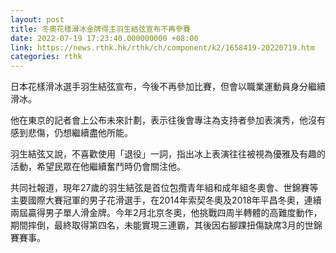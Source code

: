 ```yaml
---
layout: post
title: 冬奧花樣滑冰金牌得主羽生結弦宣布不再參賽
date: 2022-07-19 17:23:40.000000000 +08:00
link: https://news.rthk.hk/rthk/ch/component/k2/1658419-20220719.htm
categories: rthk
---
```


日本花樣滑冰選手羽生結弦宣布，今後不再參加比賽，但會以職業運動員身分繼續滑冰。

他在東京的記者會上公布未來計劃，表示往後會專注為支持者參加表演秀，他沒有感到悲傷，仍想繼續盡他所能。

羽生結弦又說，不喜歡使用「退役」一詞，指出冰上表演往往被視為優雅及有趣的活動，希望民眾在他繼續奮鬥時仍會關注他。

共同社報道，現年27歲的羽生結弦是首位包攬青年組和成年組冬奧會、世錦賽等主要國際大賽冠軍的男子花滑選手，在2014年索契冬奧及2018年平昌冬奧，連續兩屆贏得男子單人滑金牌。今年2月北京冬奧，他挑戰四周半轉體的高難度動作，期間摔倒，最終取得第四名，未能實現三連霸，其後因右腳踝扭傷缺席3月的世錦賽賽事。
